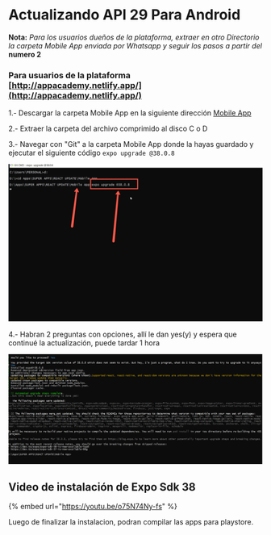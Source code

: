 # Actualizando API 29 Para Android

**Nota:** _Para los usuarios dueños de la plataforma, extraer en otro Directorio la carpeta Mobile App enviada por Whatsapp y seguir los pasos a partir del_ **numero 2**

### Para usuarios de la plataforma [http://appacademy.netlify.app/](http://appacademy.netlify.app/)

1.- Descargar la carpeta Mobile App en la siguiente dirección [Mobile App](http://academiadeapps.com/demo/mobileapp.zip)

2.- Extraer la carpeta del archivo comprimido al disco C o D

3.- Navegar con "Git" a la carpeta Mobile App donde la hayas guardado y ejecutar el siguiente código `expo upgrade @38.0.8`  

![](../.gitbook/assets/image%20%2816%29.png)

4.- Habran 2 preguntas con opciones, allí le dan yes\(y\) y espera que continué la actualización, puede tardar 1 hora

![As&#xED; se vera la ventana en Git cuando termina la actualizaci&#xF3;n](../.gitbook/assets/image%20%2814%29.png)

## Video de instalación de Expo Sdk 38

{% embed url="https://youtu.be/o75N74Ny-fs" %}

Luego de finalizar la instalacion, podran compilar las apps para playstore.

